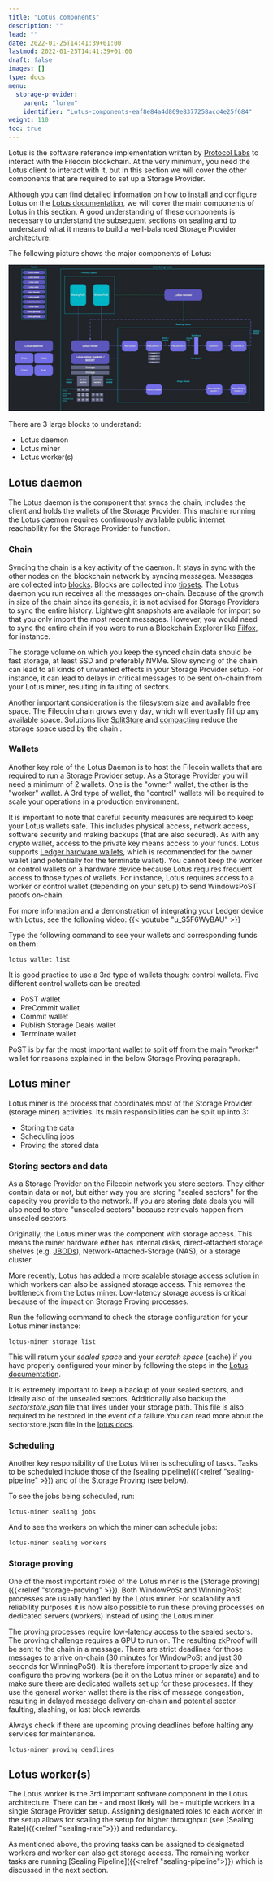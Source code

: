 ```yaml
---
title: "Lotus components"
description: ""
lead: ""
date: 2022-01-25T14:41:39+01:00
lastmod: 2022-01-25T14:41:39+01:00
draft: false
images: []
type: docs
menu:
  storage-provider:
    parent: "lorem"
    identifier: "Lotus-components-eaf8e84a4d869e8377258acc4e25f684"
weight: 110
toc: true
---
```


Lotus is the software reference implementation written by [Protocol Labs](https://protocol.ai) to interact with the Filecoin blockchain. At the very minimum, you need the Lotus client to interact with it, but in this section we will cover the other components that are required to set up a Storage Provider.

Although you can find detailed information on how to install and configure Lotus on the [Lotus documentation](https://lotus.filecoin.io), we will cover the main components of Lotus in this section. A good understanding of these components is necessary to understand the subsequent sections on sealing and to understand what it means to build a well-balanced Storage Provider architecture.

The following picture shows the major components of Lotus:

[![Lotus software components](lotus-components.png)](lotus-components.png)

There are 3 large blocks to understand:
- Lotus daemon
- Lotus miner
- Lotus worker(s)

## Lotus daemon
The Lotus daemon is the component that syncs the chain, includes the client and holds the wallets of the Storage Provider. This machine running the Lotus daemon requires continuously available public internet reachability <!--TODO STEF How fast, on which ports, what HA?--> for the Storage Provider to function.

### Chain
Syncing the chain is a key activity of the daemon. It stays in sync with the other nodes on the blockchain network by syncing messages. Messages are collected into [blocks](https://docs.filecoin.io/reference/general/glossary/#block). Blocks are collected into [tipsets](https://docs.filecoin.io/reference/general/glossary/#tipset). The Lotus daemon you run receives all the messages on-chain. Because of the growth in size of the chain since its genesis, it is not advised for Storage Providers to sync the entire history. Lightweight snapshots are available for import so that you only import the most recent messages. However, you would need to sync the entire chain if you were to run a Blockchain Explorer like [Filfox](https://filfox.info), for instance.

The storage volume on which you keep the synced chain data should be fast storage, at least SSD and preferably NVMe. Slow syncing of the chain can lead to all kinds of unwanted effects in your Storage Provider setup. For instance, it can lead to delays in critical messages to be sent on-chain from your Lotus miner, resulting in faulting of sectors<!--TODO STEF and slashing? -->.

Another important consideration is the filesystem size and available free space. The Filecoin chain grows every day<!--TODO STEF by how much, currently, and how big is it?-->, which will eventually fill up any available space. Solutions like [SplitStore](https://lotus.filecoin.io/lotus/configure/splitstore/) and [compacting](https://lotus.filecoin.io/lotus/manage/chain-management/) reduce the storage space used by the chain <!--TODO STEF by what %-->.

### Wallets
Another key role of the Lotus Daemon is to host the Filecoin wallets that are required to run a Storage Provider setup. As a Storage Provider you will need a minimum of 2 wallets. One is the "owner" wallet, the other is the "worker" wallet. A 3rd type of wallet, the "control" wallets will be required to scale your operations in a production environment.

It is important to note that careful security measures are required to keep your Lotus wallets safe. This includes physical access, network access, software security and making backups (that are also secured). As with any crypto wallet, access to the private key means access to your funds. Lotus supports [Ledger hardware wallets](https://lotus.filecoin.io/lotus/manage/ledger/), which is recommended for the owner wallet (and potentially for the terminate wallet). You cannot keep the worker or control  wallets on a hardware device because Lotus requires frequent access to those types of wallets. For instance, Lotus requires access to a worker or control wallet (depending on your setup) to send WindowsPoST proofs on-chain.

For more information and a demonstration of integrating your Ledger device with Lotus, see the following video:
{{< youtube "u_S5F6WyBAU" >}}


Type the following command to see your wallets and corresponding funds on them:

    lotus wallet list

It is good practice to use a 3rd type of wallets though: control wallets.
Five different control wallets can be created:
- PoST wallet
- PreCommit wallet
- Commit wallet
- Publish Storage Deals wallet
- Terminate wallet

PoST is by far the most important wallet to split off from the main "worker" wallet for reasons explained in the below Storage Proving paragraph.

## Lotus miner
Lotus miner is the process that coordinates most of the Storage Provider (storage miner) activities. Its main responsibilities can be split up into 3:
- Storing the data
- Scheduling jobs
- Proving the stored data


### Storing sectors and data
As a Storage Provider on the Filecoin network you store sectors. They either contain data or not, but either way you are storing "sealed sectors" for the capacity you provide to the network. If you are storing data deals you will also need to store "unsealed sectors" because retrievals happen from unsealed sectors.

Originally, the Lotus miner was the component with storage access. This means the miner hardware either has internal disks, direct-attached storage shelves (e.g. [JBODs](https://en.wikipedia.org/wiki/Non-RAID_drive_architectures#JBOD)), Network-Attached-Storage (NAS), or a storage cluster.

More recently, Lotus has added a more scalable storage access solution in which workers can also be assigned storage access. This removes the bottleneck from the Lotus miner. Low-latency storage access is critical because of the impact on Storage Proving processes.

Run the following command to check the storage configuration for your Lotus miner instance:

    lotus-miner storage list

This will return your _sealed space_ and your _scratch space_ (cache) if you have properly configured your miner by following the steps in the [Lotus documentation](https://lotus.filecoin.io/storage-providers/operate/custom-storage-layout/).

It is extremely important to keep a backup of your sealed sectors, and ideally also of the unsealed sectors. Additionally also backup the _sectorstore.json_ file that lives under your storage path. This file is also required to be restored in the event of a failure.You can read more about the sectorstore.json file in the [lotus docs](https://lotus.filecoin.io/storage-providers/seal-workers/seal-workers/#sector-storage-groups).
### Scheduling
Another key responsibility of the Lotus Miner is scheduling of tasks. Tasks to be scheduled include those of the [sealing pipeline]({{<relref "sealing-pipeline" >}}) and of the Storage Proving (see below).

To see the jobs being scheduled, run:

    lotus-miner sealing jobs

And to see the workers on which the miner can schedule jobs:

    lotus-miner sealing workers


### Storage proving
One of the most important roled of the Lotus miner is the [Storage proving]({{<relref "storage-proving" >}}). Both WindowPoSt and WinningPoSt <!--TODO STEF link to glossary-->processes are usually handled by the Lotus miner. For scalability and reliability purposes it is now also possible to run these proving processes on dedicated servers (workers) instead of using the Lotus miner. 

The proving processes require low-latency access to the sealed sectors. The proving challenge requires a GPU to run on. The resulting zkProof will be sent to the chain in a message. There are strict deadlines for those messages to arrive on-chain (30 minutes for WindowPoSt and just 30 seconds for WinningPoSt). It is therefore important to properly size and configure the proving workers (be it on the Lotus miner <!--TODO STEF this whole section mixes names for software processes and hardware instances a lot - suggest reviewing the whole thing to disambiguate-->or separate) and to make sure there are dedicated wallets set up for these processes. If they use the general worker wallet there is the risk of message congestion, resulting in delayed message delivery on-chain and potential sector faulting, slashing, or lost block rewards.

Always check if there are upcoming proving deadlines before halting any services for maintenance.<!--TODO STEF if winningPoSt is every 30s, when are there ever windows for maintenance? How does one even do maintenance?-->

    lotus-miner proving deadlines

## Lotus worker(s)
The Lotus worker is the 3rd important software component in the Lotus architecture. There can be - and most likely will be - multiple workers in a single Storage Provider setup. Assigning designated roles to each worker in the setup allows for scaling the setup for higher throughput (see [Sealing Rate]({{<relref "sealing-rate">}}) and redundancy.

As mentioned above, the proving tasks can be assigned to designated workers and worker can also get storage access.
The remaining worker tasks are running [Sealing Pipeline]({{<relref "sealing-pipeline">}}) which is discussed in the next section.